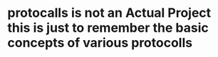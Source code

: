 # protocalls is not an Actual Project this is just to remember the basic concepts of various protocolls
